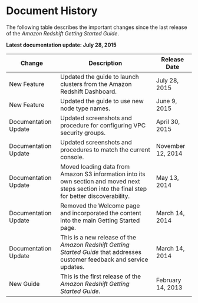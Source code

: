 # Document History<a name="document-history"></a>

The following table describes the important changes since the last release of the *Amazon Redshift Getting Started Guide*\.

**Latest documentation update: July 28, 2015**


| Change | Description | Release Date | 
| --- | --- | --- | 
|  New Feature  |  Updated the guide to launch clusters from the Amazon Redshift Dashboard\.  |  July 28, 2015  | 
|  New Feature  |  Updated the guide to use new node type names\.  |  June 9, 2015  | 
|  Documentation Update  |  Updated screenshots and procedure for configuring VPC security groups\.  |  April 30, 2015  | 
|  Documentation Update  |  Updated screenshots and procedures to match the current console\.  |  November 12, 2014  | 
|  Documentation Update  |  Moved loading data from Amazon S3 information into its own section and moved next steps section into the final step for better discoverability\.  |  May 13, 2014  | 
|  Documentation Update  |  Removed the Welcome page and incorporated the content into the main Getting Started page\.  |  March 14, 2014  | 
|  Documentation Update  |  This is a new release of the *Amazon Redshift Getting Started Guide* that addresses customer feedback and service updates\.  |  March 14, 2014  | 
|  New Guide  |  This is the first release of the *Amazon Redshift Getting Started Guide*\.   |  February 14, 2013  | 